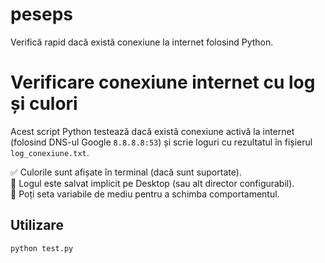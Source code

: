 # peseps
Verifică rapid dacă există conexiune la internet folosind Python.

# Verificare conexiune internet cu log și culori

Acest script Python testează dacă există conexiune activă la internet (folosind DNS-ul Google `8.8.8.8:53`) și scrie loguri cu rezultatul în fișierul `log_conexiune.txt`.

✅ Culorile sunt afișate în terminal (dacă sunt suportate).  
📁 Logul este salvat implicit pe Desktop (sau alt director configurabil).  
🔧 Poți seta variabile de mediu pentru a schimba comportamentul.

## Utilizare

```bash
python test.py

